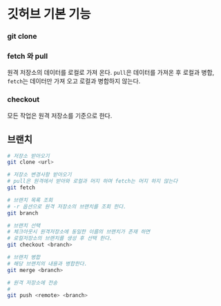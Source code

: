 # 깃허브 기본 기능

### git clone

### fetch 와 pull

원격 저장소의 데이터를 로컬로 가져 온다.
`pull`은 데이터를 가져온 후 로컬과 병합,
`fetch`는 데이터만 가져 오고 로컬과 병합하지 않는다.

### checkout

모든 작업은 원격 저장소를 기준으로 한다.

## 브랜치
```bash
# 저장소 받아오기
git clone <url>

# 저장소 변경사항 받아오기
# pull은 원격에서 받아와 로컬과 머지 하며 fetch는 머지 하지 않는다
git fetch

# 브랜치 목록 조회
# -r 옵션으로 원격 저장소의 브랜치를 조회 한다.
git branch

# 브랜치 선택
# 체크아웃시 원격저장소에 동일한 이름의 브랜치가 존재 하면
# 로컬저장소의 브랜치를 생성 후 선택 한다.
git checkout <branch>

# 브랜치 병합
# 해당 브랜치의 내용과 병합한다.
git merge <branch>

# 원격 저장소에 전송
# 
git push <remote> <branch>
```